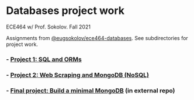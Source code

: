 # Databases project work
ECE464 w/ Prof. Sokolov. Fall 2021

Assignments from [@eugsokolov/ece464-databases](https://github.com/eugsokolov/ece464-databases). See subdirectories for project work.

### - [Project 1: SQL and ORMs](./pset1)
### - [Project 2: Web Scraping and MongoDB (NoSQL)](./pset2)
### - [Final project: Build a minimal MongoDB](https://github.com/jlam55555/cudb) (in external repo)

